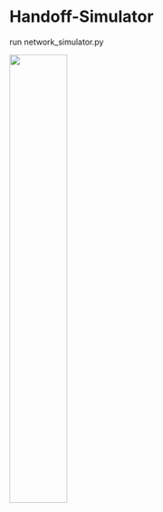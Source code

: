 # Handoff-Simulator

run network_simulator.py

<img src="https://i.imgur.com/CX43Xd1.png" width=45% height=45%>
